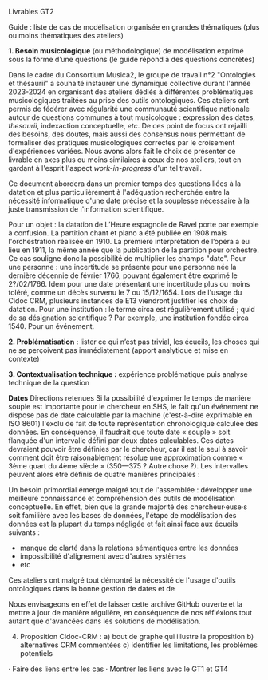 Livrables GT2

Guide : liste de cas de modélisation organisée en grandes thématiques (plus ou moins thématiques des ateliers) 

**1. Besoin musicologique** (ou méthodologique) de modélisation exprimé sous la forme d’une questions (le guide répond à des questions concrètes) 

Dans le cadre du Consortium Musica2, le groupe de travail n°2 "Ontologies et thésaurii" a souhaité instaurer une dynamique collective durant l'année 2023-2024 en organisant des ateliers dédiés à différentes problématiques musicologiques traitées au prise des outils ontologiques. Ces ateliers ont permis de fédérer avec régularité une communauté scientifique nationale autour de questions communes à tout musicologue : expression des dates, _thesaurii_, indexaction conceptuelle, _etc_. De ces point de focus ont rejailli des besoins, des doutes, mais aussi des consensus nous permettant de formaliser des pratiques musicologiques correctes par le croisement d'expériences variées. Nous avons alors fait le choix de présenter ce livrable en axes plus ou moins similaires à ceux de nos ateliers, tout en gardant à l'esprit l'aspect _work-in-progress_ d'un tel travail. 

Ce document abordera dans un premier temps des questions liées à la datation et plus particulièrement à l'adéquation recherchée entre la nécessité informatique d'une date précise et la souplesse nécessaire à la juste transmission de l'information scientifique. 


Pour un objet : la datation de L’Heure espagnole de Ravel porte par exemple à confusion. La partition chant et piano a été publiée en 1908 mais l'orchestration réalisée en 1910. La première interprétation de l’opéra a eu lieu en 1911, la même année que la publication de la partition pour orchestre. Ce cas souligne donc la possibilité de multiplier les champs "date".
Pour une personne : une incertitude se présente pour une personne née la dernière décennie de février 1766, pouvant également être exprimé le 2?/02/1766. Idem pour une date présentant une incertitude plus ou moins toléré, comme un décès survenu le 7 ou 15/12/1654. Lors de l'usage du Cidoc CRM, plusieurs instances de E13 viendront justifier les choix de datation.
Pour une institution : le terme circa est régulièrement utilisé ; quid de sa désignation scientifique ? Par exemple, une institution fondée circa 1540.
Pour un événement.



**2. Problématisation :** lister ce qui n’est pas trivial, les écueils, les choses qui ne se perçoivent pas immédiatement (apport analytique et mise en contexte)






**3. Contextualisation technique :** expérience problématique puis analyse technique de la question

**Dates**
Directions retenues
Si la possibilité d'exprimer le temps de manière souple est importante pour le chercheur en SHS, le fait qu'un événement ne dispose pas de date calculable par la machine (c'est-à-dire exprimable en ISO 8601) l'exclu de fait de toute représentation chronologique calculée des données. En conséquence, il faudrait que toute date « souple » soit flanquée d'un intervalle défini par deux dates calculables. Ces dates devraient pouvoir être définies par le chercheur, car il est le seul à savoir comment doit être raisonablement résolue une approximation comme « 3ème quart du 4ème siècle » (350—375 ? Autre chose ?). Les intervalles peuvent alors être définis de quatre manières principales :

Un besoin primordial émerge malgré tout de l'assemblée : développer une meilleure connaissance et compréhension des outils de modélisation conceptuelle. En effet, bien que la grande majorité des chercheur·euse·s soit familière avec les bases de données, l'étape de modélisation des données est la plupart du temps négligée et fait ainsi face aux écueils suivants :
- manque de clarté dans la relations sémantiques entre les données
- impossibilité d'alignement avec d'autres systèmes
- etc

Ces ateliers ont malgré tout démontré la nécessité de l'usage d'outils ontologiques dans la bonne gestion de dates et de 


Nous envisageons en effet de laisser cette archive GitHub ouverte et la mettre à jour de manière régulière, en conséquence de nos réfléxions tout autant que d'avancées dans les solutions de modélisation.


4. Proposition Cidoc-CRM : a) bout de graphe qui illustre la proposition b) alternatives CRM commentées c) identifier les limitations, les problèmes potentiels

· Faire des liens entre les cas
· Montrer les liens avec le GT1 et GT4 



